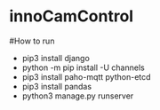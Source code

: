 # innoCamControl

#How to run
- pip3 install django
- python -m pip install -U channels
- pip3 install paho-mqtt python-etcd
- pip3 install pandas
- python3 manage.py runserver
